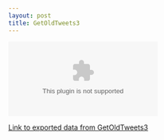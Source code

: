 ```yaml
---
layout: post
title: GetOldTweets3
---
```


![1000 Tweets from realDonaldTrump](/data/dt_1000.csv "1000 Tweets from realDonaldTrump")

[Link to exported data from GetOldTweets3](/data/dt_1000.csv)

